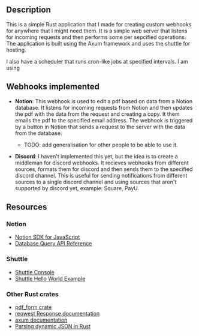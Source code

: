 

## Description
This is a simple Rust application that I made for creating custom webhooks for anywhere that I might need them. It is a simple web server that listens for incoming requests and then performs some per sepcified operations. The application is built using the Axum framework and uses the shuttle for hosting.

I also have a scheduler that runs cron-like jobs at specified intervals. I am using 

## Webhooks implemented
- **Notion**: This webhook is used to edit a pdf based on data from a Notion database. It listens for incoming requests from Notion and then updates the pdf with the data from the request and creating a copy. It them emails the pdf to the specified email address. The webhook is triggered by a button in Notion that sends a request to the server with the data from the database. 
	- TODO: add generalisation for other people to be able to use it.

- **Discord**: I haven't implemented this yet, but the idea is to create a middleman for discord webhooks. It recieves webhooks from different sources, formats them for discord and then sends them to the specified discord channel. This is useful for sending notifications from different sources to a single discord channel and using sources that aren't supported by discord yet, example: Square, PayU.


## Resources

### Notion

- [Notion SDK for JavaScript](https://github.com/makenotion/notion-sdk-js)
- [Database Query API Reference](https://developers.notion.com/reference/post-database-query)

### Shuttle

- [Shuttle Console](https://console.shuttle.dev/)
- [Shuttle Hello World Example](https://github.com/shuttle-hq/shuttle-examples/blob/main/axum/hello-world/Cargo.toml)

### Other Rust crates

- [pdf_form crate](https://crates.io/crates/pdf_form)
- [reqwest Response documentation](https://docs.rs/reqwest/latest/reqwest/struct.Response.html)
- [axum documentation](https://docs.rs/axum/latest/axum/index.html#handlers)
- [Parsing dynamic JSON in Rust](https://ahmadrosid.com/blog/rust-parsing-dynamic-json)

